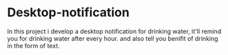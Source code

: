 # Desktop-notification
In this project i develop a desktop notification for drinking water, it'll remind you for drinking water after every hour. and also tell you benifit of drinking in the 
form of text.
